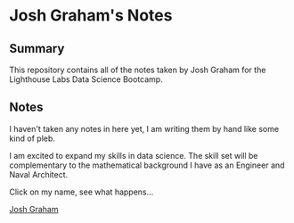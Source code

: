 # Josh Graham's Notes
## Summary 

This repository contains all of the notes taken by Josh Graham for the Lighthouse Labs Data Science Bootcamp.

## Notes

I haven't taken any notes in here yet, I am writing them by hand like some kind of pleb.

I am excited to expand my skills in data science. The skill set will be complementary to the mathematical background I have as an Engineer and Naval Architect.

Click on my name, see what happens...

[Josh Graham](https://github.com/jgraham91)